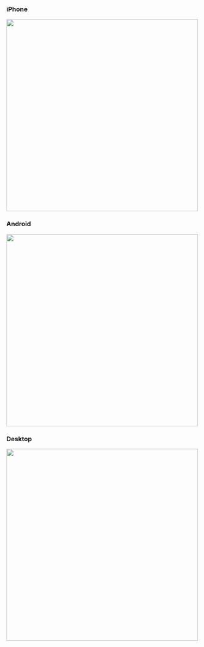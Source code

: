 


### iPhone
<img src="https://github.com/user-attachments/assets/d82d5b25-987e-48e0-a127-6eba26e20788" height="500px"> 

### Android
<img src="https://github.com/user-attachments/assets/d5ebc900-8fc6-47cb-adcd-26bace6d4e12" height="500px">

### Desktop
<img src="https://github.com/user-attachments/assets/aaf82b4c-ffb1-4992-82d8-316f3cfa3bef" height="500px"> 
